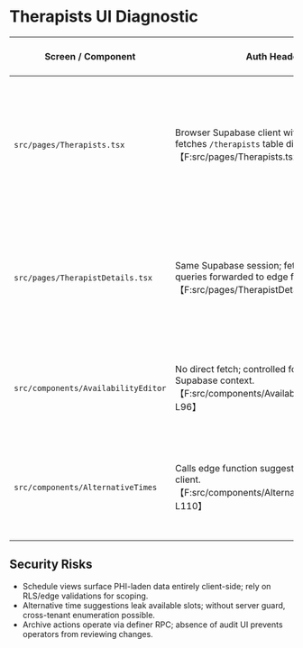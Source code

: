 # Therapists UI Diagnostic

| Screen / Component | Auth Headers | Loading & Disabled States | Validation Coverage | Accessibility Notes | Additional Observations |
| --- | --- | --- | --- | --- | --- |
| `src/pages/Therapists.tsx` | Browser Supabase client with anon key + JWT; fetches `/therapists` table directly.【F:src/pages/Therapists.tsx†L70-L148】 | Table renders spinner but action buttons stay enabled; archive modal disables submit while RPC pending. | Uses `therapistSchema` for forms but lacks max caseload enforcement; relies on server to reject invalid specialties. | Filters implemented with buttons lacking `aria-pressed`; modals maintain focus via headless UI. | Large rosters cause slow client-side sorting; consider virtualization. |
| `src/pages/TherapistDetails.tsx` | Same Supabase session; fetch + schedule queries forwarded to edge functions.【F:src/pages/TherapistDetails.tsx†L40-L120】 | Shows loading states for tabs but nested schedule components fetch immediately causing jank. | Minimal validation for notes/time entries; relies on server errors. | Tabs implemented with buttons but missing `role="tablist"`; color-only indicators for availability. | No retry/backoff when edge functions return 429. |
| `src/components/AvailabilityEditor` | No direct fetch; controlled form inherits Supabase context.【F:src/components/AvailabilityEditor.tsx†L20-L96】 | Save button disables while parent mutation runs; day toggles remain interactive. | Validates time format but not overlapping ranges; timezone not enforced. | Checkbox/inputs labeled but slider controls not keyboard-accessible. | Should persist default timezone per therapist. |
| `src/components/AlternativeTimes` | Calls edge function suggestions via Supabase client.【F:src/components/AlternativeTimes.tsx†L40-L110】 | Displays loading spinner while suggestions load; disables confirm button. | Validates duration >0 but trusts start/end windows. | Modal lacks `aria-live` for suggestion updates. | Frequent recomputations without debounce when filters change. |

## Security Risks
- Schedule views surface PHI-laden data entirely client-side; rely on RLS/edge validations for scoping.
- Alternative time suggestions leak available slots; without server guard, cross-tenant enumeration possible.
- Archive actions operate via definer RPC; absence of audit UI prevents operators from reviewing changes.
